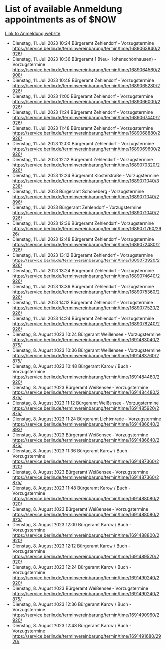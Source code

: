 # List of available Anmeldung appointments as of $NOW
[Link to Anmeldung website](https://service.berlin.de/terminvereinbarung/termin/tag.php?termin=1&anliegen[]=120686&dienstleisterlist=122210,122217,327316,122219,327312,122227,327314,122231,327346,122243,327348,122254,122252,329742,122260,329745,122262,329748,122271,327278,122273,327274,122277,327276,330436,122280,327294,122282,327290,122284,327292,122291,327270,122285,327266,122286,327264,122296,327268,150230,329760,122297,327286,122294,327284,122312,329763,122314,329775,122304,327330,122311,327334,122309,327332,317869,122281,327352,122279,329772,122283,122276,327324,122274,327326,122267,329766,122246,327318,122251,327320,122257,327322,122208,327298,122226,327300&herkunft=http%3A%2F%2Fservice.berlin.de%2Fdienstleistung%2F120686%2F)
- Dienstag, 11. Juli 2023 10:24 Bürgeramt Zehlendorf - Vorzugstermine https://service.berlin.de/terminvereinbarung/termin/time/1689063840/2926/
- Dienstag, 11. Juli 2023 10:36 Bürgeramt 1 (Neu- Hohenschönhausen) - Vorzugstermine https://service.berlin.de/terminvereinbarung/termin/time/1689064560/2908/
- Dienstag, 11. Juli 2023 10:48 Bürgeramt Zehlendorf - Vorzugstermine https://service.berlin.de/terminvereinbarung/termin/time/1689065280/2926/
- Dienstag, 11. Juli 2023 11:00 Bürgeramt Zehlendorf - Vorzugstermine https://service.berlin.de/terminvereinbarung/termin/time/1689066000/2926/
- Dienstag, 11. Juli 2023 11:24 Bürgeramt Zehlendorf - Vorzugstermine https://service.berlin.de/terminvereinbarung/termin/time/1689067440/2926/
- Dienstag, 11. Juli 2023 11:48 Bürgeramt Zehlendorf - Vorzugstermine https://service.berlin.de/terminvereinbarung/termin/time/1689068880/2926/
- Dienstag, 11. Juli 2023 12:00 Bürgeramt Zehlendorf - Vorzugstermine https://service.berlin.de/terminvereinbarung/termin/time/1689069600/2926/
- Dienstag, 11. Juli 2023 12:12 Bürgeramt Zehlendorf - Vorzugstermine https://service.berlin.de/terminvereinbarung/termin/time/1689070320/2926/
- Dienstag, 11. Juli 2023 12:24 Bürgeramt Klosterstraße - Vorzugstermine https://service.berlin.de/terminvereinbarung/termin/time/1689071040/3238/
- Dienstag, 11. Juli 2023  Bürgeramt Schöneberg - Vorzugstermine https://service.berlin.de/terminvereinbarung/termin/time/1689071040/2896/
- Dienstag, 11. Juli 2023  Bürgeramt Zehlendorf - Vorzugstermine https://service.berlin.de/terminvereinbarung/termin/time/1689071040/2926/
- Dienstag, 11. Juli 2023 12:36 Bürgeramt Zehlendorf - Vorzugstermine https://service.berlin.de/terminvereinbarung/termin/time/1689071760/2926/
- Dienstag, 11. Juli 2023 12:48 Bürgeramt Zehlendorf - Vorzugstermine https://service.berlin.de/terminvereinbarung/termin/time/1689072480/2926/
- Dienstag, 11. Juli 2023 13:12 Bürgeramt Zehlendorf - Vorzugstermine https://service.berlin.de/terminvereinbarung/termin/time/1689073920/2926/
- Dienstag, 11. Juli 2023 13:24 Bürgeramt Zehlendorf - Vorzugstermine https://service.berlin.de/terminvereinbarung/termin/time/1689074640/2926/
- Dienstag, 11. Juli 2023 13:36 Bürgeramt Zehlendorf - Vorzugstermine https://service.berlin.de/terminvereinbarung/termin/time/1689075360/2926/
- Dienstag, 11. Juli 2023 14:12 Bürgeramt Zehlendorf - Vorzugstermine https://service.berlin.de/terminvereinbarung/termin/time/1689077520/2926/
- Dienstag, 11. Juli 2023 14:24 Bürgeramt Zehlendorf - Vorzugstermine https://service.berlin.de/terminvereinbarung/termin/time/1689078240/2926/
- Dienstag, 8. August 2023 10:24 Bürgeramt Weißensee - Vorzugstermine https://service.berlin.de/terminvereinbarung/termin/time/1691483040/2875/
- Dienstag, 8. August 2023 10:36 Bürgeramt Weißensee - Vorzugstermine https://service.berlin.de/terminvereinbarung/termin/time/1691483760/2875/
- Dienstag, 8. August 2023 10:48 Bürgeramt Karow / Buch - Vorzugstermine https://service.berlin.de/terminvereinbarung/termin/time/1691484480/2920/
- Dienstag, 8. August 2023  Bürgeramt Weißensee - Vorzugstermine https://service.berlin.de/terminvereinbarung/termin/time/1691484480/2875/
- Dienstag, 8. August 2023 11:12 Bürgeramt Weißensee - Vorzugstermine https://service.berlin.de/terminvereinbarung/termin/time/1691485920/2875/
- Dienstag, 8. August 2023 11:24 Bürgeramt Lichtenrade - Vorzugstermine https://service.berlin.de/terminvereinbarung/termin/time/1691486640/2893/
- Dienstag, 8. August 2023  Bürgeramt Weißensee - Vorzugstermine https://service.berlin.de/terminvereinbarung/termin/time/1691486640/2875/
- Dienstag, 8. August 2023 11:36 Bürgeramt Karow / Buch - Vorzugstermine https://service.berlin.de/terminvereinbarung/termin/time/1691487360/2920/
- Dienstag, 8. August 2023  Bürgeramt Weißensee - Vorzugstermine https://service.berlin.de/terminvereinbarung/termin/time/1691487360/2875/
- Dienstag, 8. August 2023 11:48 Bürgeramt Karow / Buch - Vorzugstermine https://service.berlin.de/terminvereinbarung/termin/time/1691488080/2920/
- Dienstag, 8. August 2023  Bürgeramt Weißensee - Vorzugstermine https://service.berlin.de/terminvereinbarung/termin/time/1691488080/2875/
- Dienstag, 8. August 2023 12:00 Bürgeramt Karow / Buch - Vorzugstermine https://service.berlin.de/terminvereinbarung/termin/time/1691488800/2920/
- Dienstag, 8. August 2023 12:12 Bürgeramt Karow / Buch - Vorzugstermine https://service.berlin.de/terminvereinbarung/termin/time/1691489520/2920/
- Dienstag, 8. August 2023 12:24 Bürgeramt Karow / Buch - Vorzugstermine https://service.berlin.de/terminvereinbarung/termin/time/1691490240/2920/
- Dienstag, 8. August 2023  Bürgeramt Weißensee - Vorzugstermine https://service.berlin.de/terminvereinbarung/termin/time/1691490240/2875/
- Dienstag, 8. August 2023 12:36 Bürgeramt Karow / Buch - Vorzugstermine https://service.berlin.de/terminvereinbarung/termin/time/1691490960/2920/
- Dienstag, 8. August 2023 12:48 Bürgeramt Karow / Buch - Vorzugstermine https://service.berlin.de/terminvereinbarung/termin/time/1691491680/2920/
